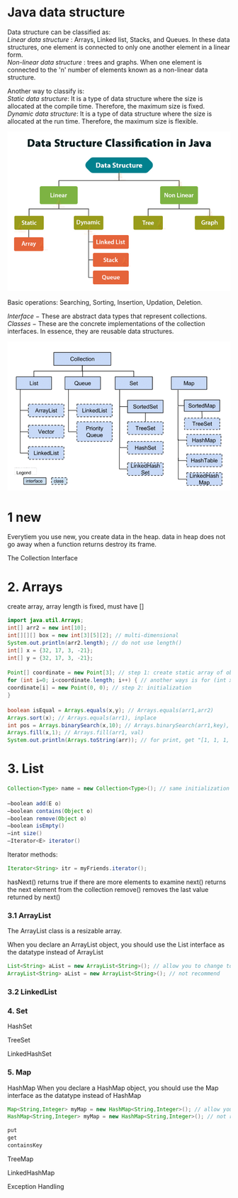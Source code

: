 # Java data structure
Data structure can be classified as:  
*Linear data structure* :  Arrays, Linked list, Stacks, and Queues. In these data structures, one element is connected to only one another element in a linear form.  
*Non-linear data structure* :  trees and graphs.  When one element is connected to the 'n' number of elements known as a non-linear data structure.  

Another way to classify is:  
*Static data structure*: It is a type of data structure where the size is allocated at the compile time. Therefore, the maximum size is fixed.  
*Dynamic data structure*: It is a type of data structure where the size is allocated at the run time. Therefore, the maximum size is flexible.  

![data struture classification](/5-java/ds0.jpg)

Basic operations: Searching, Sorting, Insertion, Updation, Deletion.  

*Interface* − These are abstract data types that represent collections.
*Classes* − These are the concrete implementations of the collection interfaces. In essence, they are reusable data structures.

![all data struture](/5-java/ds1.png)

# 1 new
Everytiem you use new, you create data in the heap. data in heap does not go away when a function returns destroy its frame.

The Collection Interface










# 2. Arrays
create array, array length is fixed, must have []
```java
import java.util.Arrays;
int[] arr2 = new int[10];
int[][][] box = new int[3][5][2]; // multi-dimensional
System.out.println(arr2.length); // do not use length()
int[] x = {32, 17, 3, -21};
int[] y = {32, 17, 3, -21}; 

Point[] coordinate = new Point[3]; // step 1: create static array of objects
for (int i=0; i<coordinate.length; i++) { // another ways is for (int x:coordinate) {}
coordinate[i] = new Point(0, 0); // step 2: initialization
}

boolean isEqual = Arrays.equals(x,y); // Arrays.equals(arr1,arr2)
Arrays.sort(x);	// Arrays.equals(arr1), inplace
int pos = Arrays.binarySearch(x,10); // Arrays.binarySearch(arr1,key), < 0 if not found
Arrays.fill(x,1); // Arrays.fill(arr1, val)
System.out.println(Arrays.toString(arr)); // for print, get "[1, 1, 1, 1]"
```

# 3. List
```java
Collection<Type> name = new Collection<Type>(); // same initialization

–boolean add(E o)
–boolean contains(Object o)
–boolean remove(Object o)
–boolean isEmpty()
–int size()
–Iterator<E> iterator()
```

Iterator methods:
```java
Iterator<String> itr = myFriends.iterator();
```
hasNext() returns true if there are more elements to examine
next() returns the next element from the collection
remove() removes the last value returned by next()


### 3.1 ArrayList
The ArrayList class is a resizable array.



When you declare an ArrayList object, you should use the List interface as the datatype instead of ArrayList
```java
List<String> aList = new ArrayList<String>(); // allow you to change to a LinkedList implementation in the future by changing a single line of code!
ArrayList<String> aList = new ArrayList<String>(); // not recommend
```

### 3.2 LinkedList



### 4. Set

HashSet

TreeSet

LinkedHashSet




### 5. Map

HashMap
When you declare a HashMap object, you should use the Map interface as the datatype instead of HashMap
```java
Map<String,Integer> myMap = new HashMap<String,Integer>(); // allow you to change to a TreeMap implementation in the future by changing a single line of code!
HashMap<String,Integer> myMap = new HashMap<String,Integer>(); // not recommend
```


```java
put
get 
containsKey
```

TreeMap

LinkedHashMap



Exception Handling
